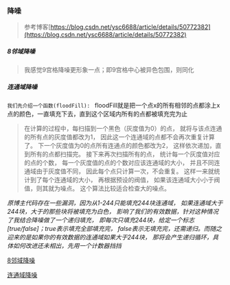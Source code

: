 ### 降噪

> 参考博客[https://blog.csdn.net/ysc6688/article/details/50772382](https://blog.csdn.net/ysc6688/article/details/50772382)

##### 8邻域降噪
> 我感觉9宫格降噪更形象一点；即9宫格中心被异色包围，则同化

##### 连通域降噪
`我们先介绍一个函数(floodFill): `
floodFill就是把一个点x的所有相邻的点都涂上x点的颜色，一直填充下去，直到这个区域内所有的点都被填充完为止

> 在计算的过程中，每扫描到一个黑色（灰度值为0）的点，
就将与该点连通的所有点的灰度值都改为1，
因此这一个连通域的点都不会再次重复计算了。
下一个灰度值为0的点所有连通点的颜色都改为2，
这样依次递加，直到所有的点都扫描完。
接下来再次扫描所有的点，
统计每一个灰度值对应的点的个数，
每一个灰度值的点的个数对应该连通域的大小，
并且不同连通域由于灰度值不同，
因此每个点只计算一次，不会重复。
这样一来就统计到了每个连通域的大小，
再根据预设的阀值，
如果该连通域大小小于阀值，则其就为噪点。
这个算法比较适合检查大的噪点。

*原博主代码存在一些漏洞，因为从1-244只能填充244块连通域，
如果连通域大于244块，大于的那些块将被填充为白色，
影响了我们的有效数据，针对这种情况了我结合降噪做了一个递归填充，
即每次只填充244块，给定一个标志[true/false]；true表示填充全部填充完，
false表示无填充完，还需递归。而随之迎来的是如果你的有效数据的连通域如果大于244块，
那将会产生递归循环，具体如何改进还未相出，先用一个计数器挡挡*

[8邻域降噪](connectedRemoveNoise.png)

[连通域降噪](eghitRemoveNoise.png)
